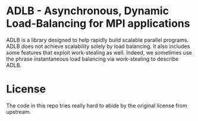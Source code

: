 # ADLB - Asynchronous, Dynamic Load-Balancing for MPI applications

ADLB is a library designed to help rapidly build scalable parallel programs.
ADLB does not achieve scalability solely by load balancing. It also includes some
features that exploit work-stealing as well. Indeed, we sometimes use the phrase instantaneous load balancing via work-stealing to describe ADLB. 

# License

The code in this repo tries really hard to abide by the original license
from upstream.